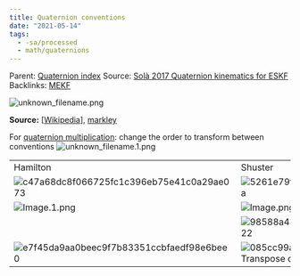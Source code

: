 ```yaml
---
title: Quaternion conventions
date: "2021-05-14"
tags:
  - -sa/processed
  - math/quaternions
---
```


Parent: [Quaternion index](rotations/quaternion-index.md)
Source: [Solà 2017 Quaternion kinematics for ESKF](solà-2017-quaternion-kinematics-for-eskf.md)
Backlinks: [MEKF](50.4.2-multiplicative-quaternion-filtering-mekf.md)

![unknown_filename.png](./_resources/Quaternion_conventions.resources/unknown_filename.png)

**Source:** \[[Wikipedia](http://en.wikipedia.org/wiki/quaternions_and_spatial_rotation)\], [markley](markley.md)

For [quaternion multiplication](quaternion-multiplication.md): change the order to transform between conventions
![unknown_filename.1.png](./_resources/Quaternion_conventions.resources/unknown_filename.1.png)

|     |     |
| --- | --- |
| Hamilton | Shuster |
| ![c47a68dc8f066725fc1c396eb75e41c0a29ae073](http://wikimedia.org/api/rest_v1/media/math/render/svg/c47a68dc8f066725fc1c396eb75e41c0a29ae073) | ![5261e79fcaea90cfc58979041db6fa325a4dfe5a](http://wikimedia.org/api/rest_v1/media/math/render/svg/5261e79fcaea90cfc58979041db6fa325a4dfe5a) |
| ![Image.1.png](./_resources/Quaternion_conventions.resources/Image.1.png) | ![Image.png](./_resources/Quaternion_conventions.resources/Image.png) |
|     | ![98588a43a484a30aee1a363e8c66eea187f16d22](http://wikimedia.org/api/rest_v1/media/math/render/svg/98588a43a484a30aee1a363e8c66eea187f16d22) |
| ![e7f45da9aa0beec9f7b83351ccbfaedf98e6bee0](http://wikimedia.org/api/rest_v1/media/math/render/svg/e7f45da9aa0beec9f7b83351ccbfaedf98e6bee0) | ![085cc99ad35d09041f082ffab67f86f5f0cfe337](http://wikimedia.org/api/rest_v1/media/math/render/svg/085cc99ad35d09041f082ffab67f86f5f0cfe337)<br>Transpose of the Hamiltonian version |

